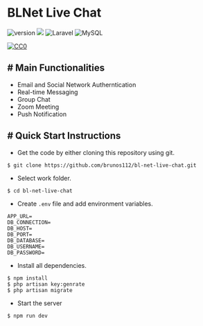
# BLNet Live Chat

![version](https://img.shields.io/badge/live--chat-v1.1.0-brightgreen) ![](https://img.shields.io/badge/php-v7.2-blue)  ![Laravel](https://img.shields.io/badge/laravel-%23FF2D20.svg?style=for-the-badge&logo=laravel&logoColor=white) ![MySQL](https://img.shields.io/badge/mysql-%2300f.svg?style=for-the-badge&logo=mysql&logoColor=white)


[![CC0](https://github.com/brunos112/bl-net-live-chat/live-chat.png)](https://github.com/brunos112)
  

## # Main Functionalities
- Email and Social Network Autherntication
- Real-time Messaging
- Group Chat
- Zoom Meeting
- Push Notification

  

## # Quick Start Instructions

  

- Get the code by either cloning this repository using git.

```
$ git clone https://github.com/brunos112/bl-net-live-chat.git
```

- Select work folder.

```
$ cd bl-net-live-chat
```

- Create `.env` file and add environment variables.

```
APP_URL=
DB_CONNECTION=
DB_HOST=
DB_PORT=
DB_DATABASE=
DB_USERNAME=
DB_PASSWORD=
```

- Install all dependencies.

```
$ npm install
$ php artisan key:genrate
$ php artisan migrate
```

- Start the server

```
$ npm run dev
```